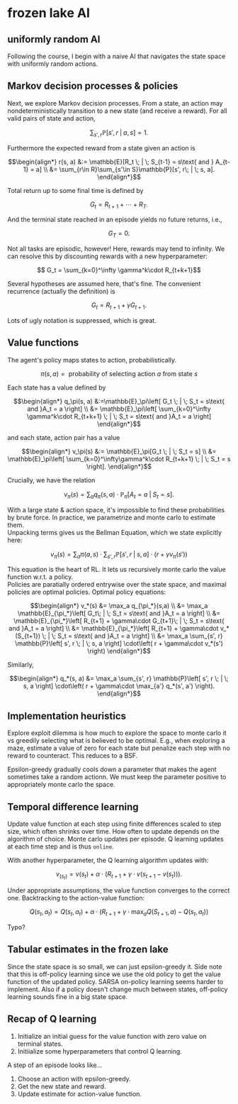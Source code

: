 # frozen lake AI

## uniformly random AI

Following the course, I begin with a naive AI that navigates the state space with uniformly random actions.  

## Markov decision processes & policies

Next, we explore Markov decision processes.  From a state, an action may nondeterministically transition to a new state (and receive a reward).  For all valid pairs of state and action,

```math
    \sum_{s', r}\mathbb{P}[s', r\; | \; a, s] = 1.  
```

Furthermore the expected reward from a state given an action is

```math
\begin{align*}
    r(s, a) 
    &:= \mathbb{E}[R_t \; | \; S_{t-1} = s\text{ and } A_{t-1} = a]
    \\
    &= \sum_{r\in R}\sum_{s'\in S}\mathbb{P}[s', r\; | \; s, a].  
\end{align*}
```

Total return up to some final time is defined by

```math
    G_t = R_{t+1} + \cdots + R_T.  
```

And the terminal state reached in an episode yields no future returns, i.e.,

```math
G_T = 0.
```

Not all tasks are episodic, however!  Here, rewards may tend to infinity.  We can resolve this by discounting rewards with a new hyperparameter:

```math
    G_t = \sum_{k=0}^\infty \gamma^k\cdot R_{t+k+1}
```

Several hypotheses are assumed here, that's fine.  The convenient recurrence (actually the definition) is

```math
    G_t = R_{t+1} + \gamma G_{t+1}.  
```

Lots of ugly notation is suppressed, which is great.  

## Value functions

The agent's policy maps states to action, probabilistically.

```math
\pi(s, a) = \text{ probability of selecting action }a\text{ from state }s
```

Each state has a value defined by

```math
\begin{align*}
    q_\pi(s, a)
    &:=\mathbb{E}_\pi\left[
        G_t \; | \; S_t = s\text{ and }A_t = a
    \right] 
    \\
    &= \mathbb{E}_\pi\left[
        \sum_{k=0}^\infty \gamma^k\cdot R_{t+k+1} \; | \; S_t = s\text{ and }A_t = a
    \right]
\end{align*}
```

and each state, action pair has a value

```math
\begin{align*}
    v_\pi(s) 
    &:= \mathbb{E}_\pi[G_t \; | \; S_t = s]
    \\
    &= \mathbb{E}_\pi\left[
        \sum_{k=0}^\infty\gamma^k\cdot R_{t+k+1} \; | \; S_t = s
    \right].  
\end{align*}
```

Crucially, we have the relation

```math
    v_\pi(s)
    = \sum_a q_\pi(s, a)
    \cdot \mathbb{P}_\pi[A_t = a\; | \; S_t = s].  
```

With a large state & action space, it's impossible to find these probabilities by brute force.  In practice, we parametrize and monte carlo to estimate them.  
Unpacking terms gives us the Bellman Equation, which we state explicitly here:

```math
    v_\pi(s) = \sum_a\pi(a,s)
    \cdot\sum_{s',r}\mathbb{P}[s',r\; | \; s,a]\cdot\left(r + \gamma v_\pi(s')\right)
```

This equation is the heart of RL.  It lets us recursively monte carlo the value function w.r.t. a policy.  
Policies are paratially ordered entrywise over the state space, and maximal policies are optimal policies.
Optimal policy equations:

```math
\begin{align*}
v_*(s)
&=
    \max_a q_{\pi_*}(s,a)
\\
&=
    \max_a
    \mathbb{E}_{\pi_*}\left[
        G_t\; | \; S_t = s\text{ and }A_t = a
    \right]
\\
&=
    \mathbb{E}_{\pi_*}\left[
        R_{t+1} + \gamma\cdot G_{t+1}\; | \; S_t = s\text{ and }A_t = a
    \right]
\\
&=
    \mathbb{E}_{\pi_*}\left[
        R_{t+1} + \gamma\cdot v_*(S_{t+1})
        \; | \; S_t = s\text{ and }A_t = a
    \right]
\\
&=
\max_a
\sum_{s', r}
    \mathbb{P}\left[
        s', r 
        \; | \;
        s, a
    \right]
    \cdot\left(
        r + \gamma\cdot v_*(s')
    \right)
\end{align*}
```

Similarly,

```math
\begin{align*}
q_*(s, a)
&=
\max_a
\sum_{s', r}
    \mathbb{P}\left[
        s', r 
        \; | \;
        s, a
    \right]
    \cdot\left(
        r + \gamma\cdot \max_{a'} q_*(s', a')
    \right).  
\end{align*}
```

## Implementation heuristics

Explore exploit dilemma is how much to explore the space to monte carlo it vs greedily selecting what is believed to be optimal.
E.g., when exploring a maze, estimate a value of zero for each state but penalize each step with no reward to counteract.
This reduces to a BSF.

Epsilon-greedy gradually cools down a parameter that makes the agent sometimes take a random actionn.
We must keep the parameter positive to appropriately monte carlo the space.

## Temporal difference learning

Update value function at each step using finite differences scaled to step size, which often shrinks over time.  How often to update depends on the algorithm of choice.  Monte carlo updates per episode.
Q learning updates at each time step and is thus `online`.  

With another hyperparameter, the Q learning algorithm updates with:

```math
v_(s_t) 
= v(s_t) 
+ \alpha
\cdot\left(
    R_{t+1}
    +\gamma
    \cdot v(s_{t+1} - v(s_t))
\right).  

```

Under appropriate assumptions, the value function converges to the correct one.
Backtracking to the action-value function:

```math
Q(s_t, a_t)
=
    Q(s_t, a_t)
    + \alpha\cdot\left(
        R_{t+1} + \gamma\cdot\max_{a} Q(S_{t+1}, a)
        - Q(s_t, a_t)
    \right)
```

Typo?

## Tabular estimates in the frozen lake

Since the state space is so small, we can just epsilon-greedy it.
Side note that this is off-policy learning since we use the old policy to get the value function of the updated policy.  SARSA on-policy learning seems harder to implement.  Also if a policy doesn't change much between states, off-policy learning sounds fine in a big state space.

## Recap of Q learning

1. Initialize an initial guess for the value function with zero value on terminal states.
1. Initiialize some hyperparameters that control Q learning.

A step of an episode looks like...

1. Choose an action with epsilon-greedy.
1. Get the new state and reward.
1. Update estimate for action-value function.
